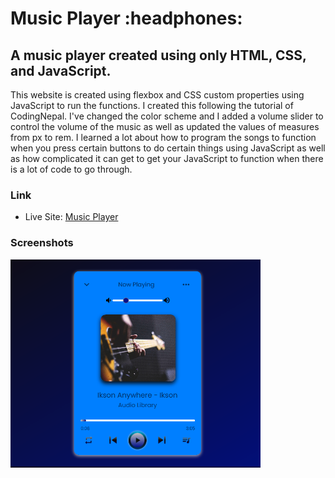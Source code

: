 <h1>Music Player :headphones:</h1>

<h2>A music player created using only HTML, CSS, and JavaScript. </h2>

<p>This website is created using flexbox and CSS custom properties using JavaScript to run the functions. I created this following the tutorial of CodingNepal. I've changed the color scheme and I added a volume slider to control the volume of the music as well as updated the values of measures from px to rem. I learned a lot about how to program the songs to function when you press certain buttons to do certain things using JavaScript as well as how complicated it can get to get your JavaScript to function when there is a lot of code to go through.</p>

### Link

- Live Site: [Music Player](https://leslielopez25.github.io/Music-Player-JavaScript/)

### Screenshots

<img src="screenshot/music-player.png" width="400">

